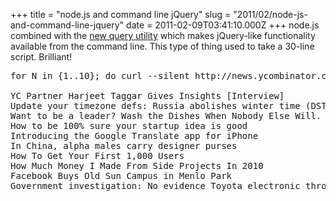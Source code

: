 +++
title = "node.js and command line jQuery"
slug = "2011/02/node-js-and-command-line-jquery"
date = 2011-02-09T03:41:10.000Z
+++
node.js combined with the [new query utility](https://github.com/visionmedia/query) which makes jQuery-like functionality available from the command line. This type of thing used to take a 30-line script. Brilliant!

<div class="code">

<pre>for N in {1..10}; do curl --silent http://news.ycombinator.com | query td.title a get "${N}"; done

YC Partner Harjeet Taggar Gives Insights [Interview]
Update your timezone defs: Russia abolishes winter time (DST)
Want to be a leader? Wash the Dishes When Nobody Else Will. 
How to be 100% sure your startup idea is good
Introducing the Google Translate app for iPhone
In China, alpha males carry designer purses
How To Get Your First 1,000 Users
How Much Money I Made From Side Projects In 2010
Facebook Buys Old Sun Campus in Menlo Park
Government investigation: No evidence Toyota electronic throttles malfunctioned
</pre>

</div>